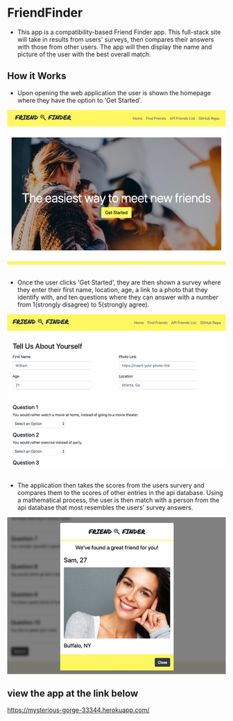 # FriendFinder
* This app is a compatibility-based Friend Finder app. This full-stack site will take in results from users' surveys, then compares their answers with those from other users. The app will then display the name and picture of the user with the best overall match.

## How it Works
* Upon opening the web application the user is shown the homepage where they have the option to 'Get Started'.

![Home Page](/app/public/images/homepageSS.png)
##

* Once the user clicks 'Get Started', they are then shown a survey where they enter their first name, location, age, a link to a photo that they identify with, and ten questions where they can answer with a number from 1(strongly disagree) to 5(strongly agree).

![Survey Page](/app/public/images/surveySS.png)
##

* The application then takes the scores from the users survery and compares them to the scores of other entries in the api database. Using a mathematical process, the user is then match with a person from the api database that most resembles the users' survey answers.

![Match Modal](/app/public/images/matchSS.png)
##

## view the app at the link below
https://mysterious-gorge-33344.herokuapp.com/